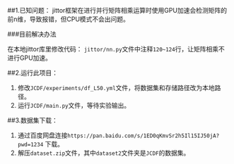 ##1.已知问题：
jittor框架在进行并行矩阵相乘运算时使用GPU加速会检测矩阵的前n维，导致报错，但CPU模式不会出问题。

###目前解决办法

在本地jittor库里修改代码： `jittor/nn.py`文件中注释`120~124`行，让矩阵相乘不进行GPU加速。

##2.运行此项目：

1. 修改`JCDF/experiments/df_L50.yml`文件，将数据集和存储路径改为本地路径。
2. 运行`JCDF/main.py`文件，等待实验输出。

##3.数据集下载：

1. 通过百度网盘连接`https://pan.baidu.com/s/1ED0qKmvSr2h5Il15IJ50jA?pwd=1234` 下载。
2. 解压`dataset.zip`文件，其中`dataset2`文件夹是`JCDF`的数据集。
